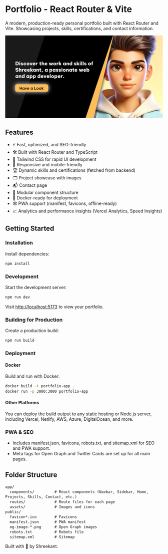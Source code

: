 # Portfolio - React Router & Vite

A modern, production-ready personal portfolio built with React Router and Vite. Showcasing projects, skills, certifications, and contact information.

![Portfolio Screenshot](public/og-image-home.png)

## Features

- ⚡️ Fast, optimized, and SEO-friendly
- 🛠️ Built with React Router and TypeScript
- 🎨 Tailwind CSS for rapid UI development
- 📱 Responsive and mobile-friendly
- 🏆 Dynamic skills and certifications (fetched from backend)
- 🗂️ Project showcase with images
- 📬 Contact page
- 🧩 Modular component structure
- 🐳 Docker-ready for deployment
- 🕸️ PWA support (manifest, favicons, offline-ready)
- 📈 Analytics and performance insights (Vercel Analytics, Speed Insights)

## Getting Started

### Installation

Install dependencies:

```bash
npm install
```

### Development

Start the development server:

```bash
npm run dev
```

Visit [http://localhost:5173](http://localhost:5173) to view your portfolio.

### Building for Production

Create a production build:

```bash
npm run build
```

### Deployment

#### Docker

Build and run with Docker:

```bash
docker build -t portfolio-app .
docker run -p 3000:3000 portfolio-app
```

#### Other Platforms

You can deploy the build output to any static hosting or Node.js server, including Vercel, Netlify, AWS, Azure, DigitalOcean, and more.

### PWA & SEO

- Includes manifest.json, favicons, robots.txt, and sitemap.xml for SEO and PWA support.
- Meta tags for Open Graph and Twitter Cards are set up for all main pages.

## Folder Structure

```
app/
  components/         # React components (Navbar, Sidebar, Home, Projects, Skills, Contact, etc.)
  routes/             # Route files for each page
  assets/             # Images and icons
public/
  favicon*.ico        # Favicons
  manifest.json       # PWA manifest
  og-image-*.png      # Open Graph images
  robots.txt          # Robots file
  sitemap.xml         # Sitemap
```

Built with 🧠 by Shreekant.
